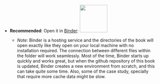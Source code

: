 

* **Recommended**: Open it in [Binder](https://mybinder.org/v2/gh/tatsath/MLCourse-DigitalInnov/HEAD):
<a href="https://mybinder.org/v2/gh/tatsath/MLCourse-DigitalInnov/HEAD"><img src="https://matthiasbussonnier.com/posts/img/binder_logo_128x128.png" width="90" /></a>

  * _Note_: Binder is a hosting service and the directories of the book will open exactly like they open on your local machine with no installation required. The connection between different files within the folder will work seamlessly. Most of the time, Binder starts up quickly and works great, but when the github repository of this book is updated, Binder creates a new environment from scratch, and this can take quite some time. Also, some of the case study, specially that require more cache data might be slow.
  
